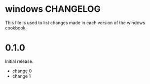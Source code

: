 # windows CHANGELOG

This file is used to list changes made in each version of the windows cookbook.

# 0.1.0

Initial release.

- change 0
- change 1

